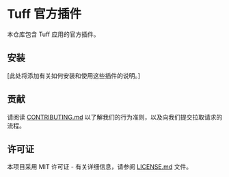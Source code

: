 # Tuff 官方插件

本仓库包含 Tuff 应用的官方插件。

## 安装

[此处将添加有关如何安装和使用这些插件的说明。]

## 贡献

请阅读 [CONTRIBUTING.md](CONTRIBUTING.md) 以了解我们的行为准则，以及向我们提交拉取请求的流程。

## 许可证

本项目采用 MIT 许可证 - 有关详细信息，请参阅 [LICENSE.md](LICENSE.md) 文件。
